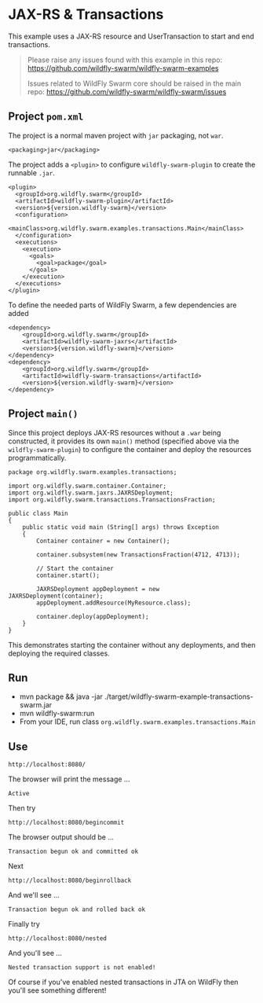 # JAX-RS & Transactions

This example uses a JAX-RS resource and UserTransaction to start
and end transactions.

> Please raise any issues found with this example in this repo:
> https://github.com/wildfly-swarm/wildfly-swarm-examples
>
> Issues related to WildFly Swarm core should be raised in the main repo:
> https://github.com/wildfly-swarm/wildfly-swarm/issues

## Project `pom.xml`

The project is a normal maven project with `jar` packaging, not `war`.

    <packaging>jar</packaging>

The project adds a `<plugin>` to configure `wildfly-swarm-plugin` to
create the runnable `.jar`.

    <plugin>
      <groupId>org.wildfly.swarm</groupId>
      <artifactId>wildfly-swarm-plugin</artifactId>
      <version>${version.wildfly-swarm}</version>
      <configuration>
        <mainClass>org.wildfly.swarm.examples.transactions.Main</mainClass>
      </configuration>
      <executions>
        <execution>
          <goals>
            <goal>package</goal>
          </goals>
        </execution>
      </executions>
    </plugin>

To define the needed parts of WildFly Swarm, a few dependencies are added

    <dependency>
        <groupId>org.wildfly.swarm</groupId>
        <artifactId>wildfly-swarm-jaxrs</artifactId>
        <version>${version.wildfly-swarm}</version>
    </dependency>
    <dependency>
        <groupId>org.wildfly.swarm</groupId>
        <artifactId>wildfly-swarm-transactions</artifactId>
        <version>${version.wildfly-swarm}</version>
    </dependency>

## Project `main()`

Since this project deploys JAX-RS resources without a `.war` being constructed,
it provides its own `main()` method (specified above via the `wildfly-swarm-plugin`) to
configure the container and deploy the resources programmatically.

    package org.wildfly.swarm.examples.transactions;
    
    import org.wildfly.swarm.container.Container;
    import org.wildfly.swarm.jaxrs.JAXRSDeployment;
    import org.wildfly.swarm.transactions.TransactionsFraction;
    
    public class Main
    {
        public static void main (String[] args) throws Exception 
        {
            Container container = new Container();
    
            container.subsystem(new TransactionsFraction(4712, 4713));
    
            // Start the container
            container.start();
    
            JAXRSDeployment appDeployment = new JAXRSDeployment(container);
            appDeployment.addResource(MyResource.class);
    
            container.deploy(appDeployment);
        }
    }


This demonstrates starting the container without any deployments,
and then deploying the required classes.  

## Run

* mvn package && java -jar ./target/wildfly-swarm-example-transactions-swarm.jar
* mvn wildfly-swarm:run
* From your IDE, run class `org.wildfly.swarm.examples.transactions.Main`

## Use

    http://localhost:8080/

The browser will print the message ...

    Active

Then try

    http://localhost:8080/begincommit

The browser output should be ...

    Transaction begun ok and committed ok

Next

    http://localhost:8080/beginrollback

And we'll see ...

    Transaction begun ok and rolled back ok

Finally try

    http://localhost:8080/nested

And you'll see ...

    Nested transaction support is not enabled!

Of course if you've enabled nested transactions in JTA on WildFly then you'll see something different!